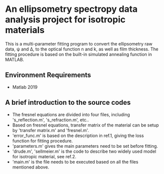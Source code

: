 # An ellipsometry spectropy data analysis project for isotropic materials
This is a multi-parameter fitting program to convert the ellipsometry raw data, ψ and Δ, to the optical function n and k, as well as film thickness. The fitting procedure is based on the built-in simulated annealing function in MATLAB.
## Environment Requirements
+ Matlab 2019
## A brief introduction to the source codes
+ The fresnel equations are divided into four files, including 's_reflection.m', 's_refraction.m', etc..
+ Based on fresnel equations, transfer matrix of the material can be setup by 'transfer matrix.m' and 'fresnel.m'.
+ 'error_func.m' is based on the description in ref.1, giving the loss function for fitting procedure.
+ 'parameters.m' gives the main parameters need to be set before fitting.
+ 'drude.m', 'sellmeier.m' is the code to describe two widely used model for isotropic material, see ref.2.
+ 'main.m' is the file needs to be executed based on all the files mentioned above.
